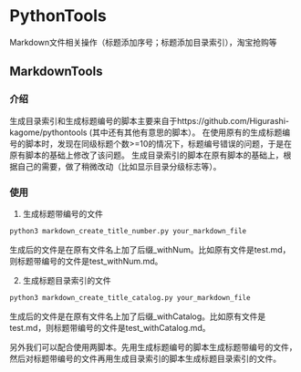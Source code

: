 # PythonTools
Markdown文件相关操作（标题添加序号；标题添加目录索引），淘宝抢购等


## MarkdownTools

### 介绍

生成目录索引和生成标题编号的脚本主要来自于https://github.com/Higurashi-kagome/pythontools (其中还有其他有意思的脚本）。
在使用原有的生成标题编号的脚本时，发现在同级标题个数>=10的情况下，标题编号错误的问题，于是在原有脚本的基础上修改了该问题。
生成目录索引的脚本在原有脚本的基础上，根据自己的需要，做了稍微改动（比如显示目录分级标志等）。

### 使用

1. 生成标题带编号的文件

```python
python3 markdown_create_title_number.py your_markdown_file
```

生成后的文件是在原有文件名上加了后缀_withNum。比如原有文件是test.md，则标题带编号的文件是test_withNum.md。

2. 生成标题目录索引的文件

```python
python3 markdown_create_title_catalog.py your_markdown_file
```

生成后的文件是在原有文件名上加了后缀_withCatalog。比如原有文件是test.md，则标题带编号的文件是test_withCatalog.md。


另外我们可以配合使用两脚本。先用生成标题编号的脚本生成标题带编号的文件，然后对标题带编号的文件再用生成目录索引的脚本生成标题目录索引的文件。
